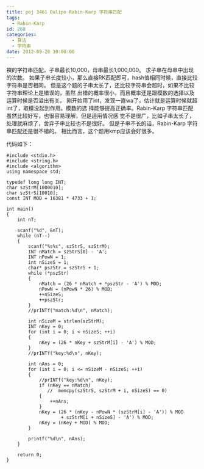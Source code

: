 ```yaml
---
title: poj 3461 Oulipo Rabin-Karp 字符串匹配
tags:
  - Rabin-Karp
id: 268
categories:
  - 算法
  - 字符串
date: 2012-09-28 10:00:00
---
```


裸的字符串匹配，子串最长10,000，母串最长1,000,000。
求子串在母串中出现的次数。
如果子串长度较小，那么直接RK匹配即可，hash值相同时候，直接比较字符串是否相同。
但是这个题的子串太长了，还比较字符串会超时，如果不比较字符串理论上是错误的，虽然
出错的概率很小，而且概率还是跟模数的选择以及运算时候是否溢出有关。
刚开始用了int，发现一直wa了，估计就是运算时候就超int了，取模没起到作用。模数的选
择能够提高正确率。Rabin-Karp 字符串匹配虽然比较好写，也很容易理解，但是适用情况感
觉不是很广，比如子串太长了，处理就麻烦了，舍弃子串比较也不是很好。
但是子串不长的话，Rabin-Karp 字符串匹配还是很不错的。
相比而言，这个题用kmp应该会好很多。

代码如下：
``` stylus
#include <stdio.h> 
#include <string.h>
#include <algorithm>
using namespace std;

typedef long long INT;
char szStrM[1000010];
char szStrS[10010];
const INT MOD = 16381 * 4733 + 1;

int main()
{
    int nT;

    scanf("%d", &nT);
    while (nT--)
    {
        scanf("%s%s", szStrS, szStrM);
        INT nMatch = szStrS[0] - 'A';
        INT nPowN = 1;
        int nSizeS = 1;
        char* pszStr = szStrS + 1;
        while (*pszStr)
        {
            nMatch = (26 * nMatch + *pszStr - 'A') % MOD;
            nPowN = (nPowN * 26) % MOD;
            ++nSizeS;
            ++pszStr;
        }
        //prINTf("match:%d\n", nMatch);

        int nSizeM = strlen(szStrM);
        INT nKey = 0;
        for (int i = 0; i < nSizeS; ++i)
        {
            nKey = (26 * nKey + szStrM[i] - 'A') % MOD;
        }
        //prINTf("key:%d\n", nKey);

        int nAns = 0;
        for (int i = 0; i <= nSizeM - nSizeS; ++i)
        {
            //prINTf("key:%d\n", nKey);
            if (nKey == nMatch)
               //  memcpy(szStrS, szStrM + i, nSizeS) == 0)
            {
                ++nAns;
            }
            nKey = (26 * (nKey - nPowN * (szStrM[i] - 'A')) % MOD
                    + szStrM[i + nSizeS] - 'A') % MOD;
            nKey = (nKey + MOD) % MOD;
        }

        printf("%d\n", nAns);
    }

    return 0;
}
```